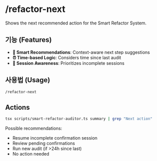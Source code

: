 # /refactor-next

Shows the next recommended action for the Smart Refactor System.

## 기능 (Features)

- **🎯 Smart Recommendations**: Context-aware next step suggestions
- **⏰ Time-based Logic**: Considers time since last audit
- **🔄 Session Awareness**: Prioritizes incomplete sessions

## 사용법 (Usage)

```bash
/refactor-next
```

## Actions

```bash
tsx scripts/smart-refactor-auditor.ts summary | grep "Next action"
```

Possible recommendations:

- Resume incomplete confirmation session
- Review pending confirmations
- Run new audit (if >24h since last)
- No action needed
